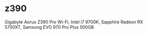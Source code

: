 # z390
Gigabyte Aorus Z390 Pro Wi-Fi, Intel i7 9700K, Sapphire Radeon RX 5700XT, Samsung EVO 970 Pro Plus 500GB
